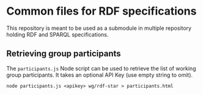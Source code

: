 
# Common files for RDF specifications

This repository is meant to be used as a submodule in multiple repository holding RDF and SPARQL specifications.

## Retrieving group participants

The `participants.js` Node script can be used to retrieve the list of working group participants. It takes  an optional API Key (use empty string to omit).

    node participants.js <apikey> wg/rdf-star > participants.html
